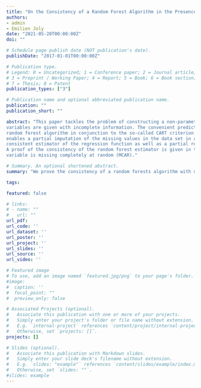 ```yaml
---
title: "On the Consistency of a Random Forest Algorithm in the Presence of Missing Entries"
authors:
- admin
- Emilien Joly
date: "2021-05-20T00:00:00Z"
doi: ""

# Schedule page publish date (NOT publication's date).
publishDate: "2017-01-01T00:00:00Z"

# Publication type.
# Legend: 0 = Uncategorized; 1 = Conference paper; 2 = Journal article;
# 3 = Preprint / Working Paper; 4 = Report; 5 = Book; 6 = Book section;
# 7 = Thesis; 8 = Patent
publication_types: ["3"]

# Publication name and optional abbreviated publication name.
publication: ""
publication_short: ""

abstract: "This paper tackles the problem of constructing a non-parametric predictor when the latent
variables are given with incomplete information. The convenient predictor for this task is the
random forest algorithm in conjunction to the so-called CART criterion. The proposed technique
enables a partial imputation of the missing values in the data set in a way that suits both a
consistent estimator of the regression function as well as a partial recovery of the missing values.
A proof of the consistency of the random forest estimator is given in the case where each latent
variable is missing completely at random (MCAR)."

# Summary. An optional shortened abstract.
summary: "We prove the consistency of a random forests algorithm with missing entries."

tags:

featured: false

# links:
# - name: ""
#   url: ""
url_pdf:
url_code: ''
url_dataset: ''
url_poster: ''
url_project: ''
url_slides: ''
url_source: ''
url_video: ''

# Featured image
# To use, add an image named `featured.jpg/png` to your page's folder.
#image:
#  caption: ''
#  focal_point: ""
#  preview_only: false

# Associated Projects (optional).
#   Associate this publication with one or more of your projects.
#   Simply enter your project's folder or file name without extension.
#   E.g. `internal-project` references `content/project/internal-project/index.md`.
#   Otherwise, set `projects: []`.
projects: []

# Slides (optional).
#   Associate this publication with Markdown slides.
#   Simply enter your slide deck's filename without extension.
#   E.g. `slides: "example"` references `content/slides/example/index.md`.
#   Otherwise, set `slides: ""`.
#slides: example
---
```

